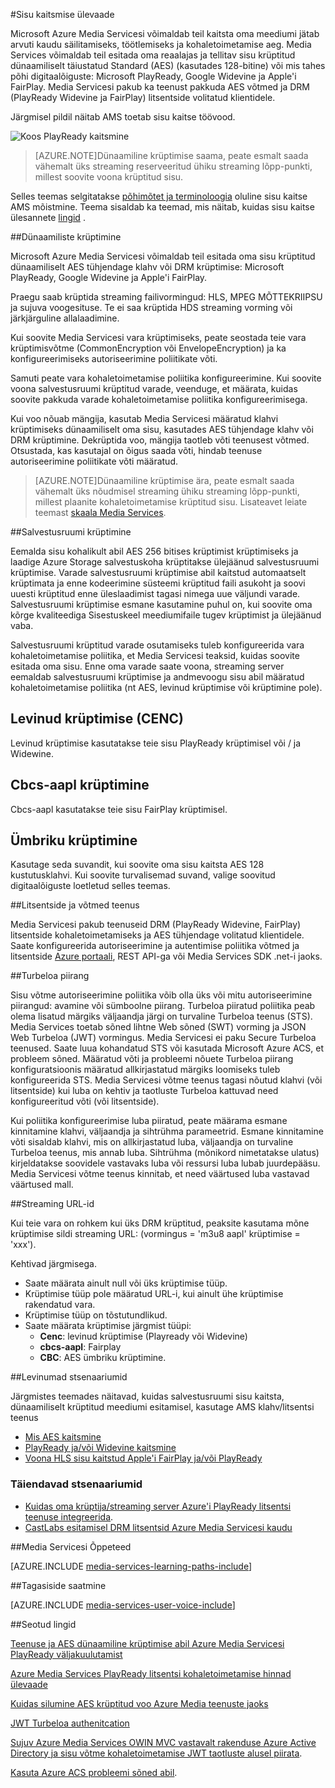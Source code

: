 <properties 
    pageTitle="Kaitsmise ülevaade | Microsoft Azure'i" 
    description="See artikkel annab ülevaate sisu kaitse Media teenustega." 
    services="media-services" 
    documentationCenter="" 
    authors="Juliako" 
    manager="erikre" 
    editor=""/>

<tags 
    ms.service="media-services" 
    ms.workload="media" 
    ms.tgt_pltfrm="na" 
    ms.devlang="na" 
    ms.topic="article" 
    ms.date="09/27/2016" 
    ms.author="juliako"/>

#<a name="protecting-content-overview"></a>Sisu kaitsmise ülevaade


Microsoft Azure Media Servicesi võimaldab teil kaitsta oma meediumi jätab arvuti kaudu säilitamiseks, töötlemiseks ja kohaletoimetamise aeg. Media Services võimaldab teil esitada oma reaalajas ja tellitav sisu krüptitud dünaamiliselt täiustatud Standard (AES) (kasutades 128-bitine) või mis tahes põhi digitaalõiguste: Microsoft PlayReady, Google Widevine ja Apple'i FairPlay. Media Servicesi pakub ka teenust pakkuda AES võtmed ja DRM (PlayReady Widevine ja FairPlay) litsentside volitatud klientidele. 

Järgmisel pildil näitab AMS toetab sisu kaitse töövood. 

![Koos PlayReady kaitsmine](./media/media-services-content-protection-overview/media-services-content-protection-with-multi-drm.png)

>[AZURE.NOTE]Dünaamiline krüptimise saama, peate esmalt saada vähemalt üks streaming reserveeritud ühiku streaming lõpp-punkti, millest soovite voona krüptitud sisu.

Selles teemas selgitatakse [põhimõtet ja terminoloogia](media-services-content-protection-overview.md) oluline sisu kaitse AMS mõistmine. Teema sisaldab ka teemad, mis näitab, kuidas sisu kaitse ülesannete [lingid](media-services-content-protection-overview.md#common-scenarios) . 

##<a name="dynamic-encryption"></a>Dünaamiliste krüptimine

Microsoft Azure Media Servicesi võimaldab teil esitada oma sisu krüptitud dünaamiliselt AES tühjendage klahv või DRM krüptimise: Microsoft PlayReady, Google Widevine ja Apple'i FairPlay.

Praegu saab krüptida streaming failivormingud: HLS, MPEG MÕTTEKRIIPSU ja sujuva voogesituse. Te ei saa krüptida HDS streaming vorming või järkjärguline allalaadimine.

Kui soovite Media Servicesi vara krüptimiseks, peate seostada teie vara krüptimisvõtme (CommonEncryption või EnvelopeEncryption) ja ka konfigureerimiseks autoriseerimine poliitikate võti.

Samuti peate vara kohaletoimetamise poliitika konfigureerimine. Kui soovite voona salvestusruumi krüptitud varade, veenduge, et määrata, kuidas soovite pakkuda varade kohaletoimetamise poliitika konfigureerimisega.

Kui voo nõuab mängija, kasutab Media Servicesi määratud klahvi krüptimiseks dünaamiliselt oma sisu, kasutades AES tühjendage klahv või DRM krüptimine. Dekrüptida voo, mängija taotleb võti teenusest võtmed. Otsustada, kas kasutajal on õigus saada võti, hindab teenuse autoriseerimine poliitikate võti määratud.

>[AZURE.NOTE]Dünaamiline krüptimise ära, peate esmalt saada vähemalt üks nõudmisel streaming ühiku streaming lõpp-punkti, millest plaanite kohaletoimetamise krüptitud sisu. Lisateavet leiate teemast [skaala Media Services](media-services-portal-manage-streaming-endpoints.md).

##<a name="storage-encryption"></a>Salvestusruumi krüptimine

Eemalda sisu kohalikult abil AES 256 bitises krüptimist krüptimiseks ja laadige Azure Storage salvestuskoha krüptitakse ülejäänud salvestusruumi krüptimise. Varade salvestusruumi krüptimise abil kaitstud automaatselt krüptimata ja enne kodeerimine süsteemi krüptitud faili asukoht ja soovi uuesti krüptitud enne üleslaadimist tagasi nimega uue väljundi varade. Salvestusruumi krüptimise esmane kasutamine puhul on, kui soovite oma kõrge kvaliteediga Sisestuskeel meediumifaile tugev krüptimist ja ülejäänud vaba.

Salvestusruumi krüptitud varade osutamiseks tuleb konfigureerida vara kohaletoimetamise poliitika, et Media Servicesi teaksid, kuidas soovite esitada oma sisu. Enne oma varade saate voona, streaming server eemaldab salvestusruumi krüptimise ja andmevoogu sisu abil määratud kohaletoimetamise poliitika (nt AES, levinud krüptimise või krüptimine pole).

## <a name="common-encryption-cenc"></a>Levinud krüptimise (CENC)

Levinud krüptimise kasutatakse teie sisu PlayReady krüptimisel või / ja Widewine.

## <a name="using-cbcs-aapl-encryption"></a>Cbcs-aapl krüptimine

Cbcs-aapl kasutatakse teie sisu FairPlay krüptimisel.

## <a name="envelope-encryption"></a>Ümbriku krüptimine 

Kasutage seda suvandit, kui soovite oma sisu kaitsta AES 128 kustutusklahvi. Kui soovite turvalisemad suvand, valige soovitud digitaalõiguste loetletud selles teemas. 

##<a name="licenses-and-keys-delivery-service"></a>Litsentside ja võtmed teenus

Media Servicesi pakub teenuseid DRM (PlayReady Widevine, FairPlay) litsentside kohaletoimetamiseks ja AES tühjendage volitatud klientidele. Saate konfigureerida autoriseerimine ja autentimise poliitika võtmed ja litsentside [Azure portaali](media-services-portal-protect-content.md), REST API-ga või Media Services SDK .net-i jaoks.

##<a name="token-restriction"></a>Turbeloa piirang

Sisu võtme autoriseerimine poliitika võib olla üks või mitu autoriseerimine piirangud: avamine või sümboolne piirang. Turbeloa piiratud poliitika peab olema lisatud märgiks väljaandja järgi on turvaline Turbeloa teenus (STS). Media Services toetab sõned lihtne Web sõned (SWT) vorming ja JSON Web Turbeloa (JWT) vormingus. Media Servicesi ei paku Secure Turbeloa teenused. Saate luua kohandatud STS või kasutada Microsoft Azure ACS, et probleem sõned. Määratud võti ja probleemi nõuete Turbeloa piirang konfiguratsioonis määratud allkirjastatud märgiks loomiseks tuleb konfigureerida STS. Media Servicesi võtme teenus tagasi nõutud klahvi (või litsentside) kui luba on kehtiv ja taotluste Turbeloa kattuvad need konfigureeritud võti (või litsentside).

Kui poliitika konfigureerimise luba piiratud, peate määrama esmane kinnitamine klahvi, väljaandja ja sihtrühma parameetrid. Esmane kinnitamine võti sisaldab klahvi, mis on allkirjastatud luba, väljaandja on turvaline Turbeloa teenus, mis annab luba. Sihtrühma (mõnikord nimetatakse ulatus) kirjeldatakse soovidele vastavaks luba või ressursi luba lubab juurdepääsu. Media Servicesi võtme teenus kinnitab, et need väärtused luba vastavad väärtused mall.

##<a name="streaming-urls"></a>Streaming URL-id

Kui teie vara on rohkem kui üks DRM krüptitud, peaksite kasutama mõne krüptimise sildi streaming URL: (vormingus = 'm3u8 aapl' krüptimise = 'xxx').

Kehtivad järgmisega.

- Saate määrata ainult null või üks krüptimise tüüp.
- Krüptimise tüüp pole määratud URL-i, kui ainult ühe krüptimise rakendatud vara.
- Krüptimise tüüp on tõstutundlikud.
- Saate määrata krüptimise järgmist tüüpi:  
    - **Cenc**: levinud krüptimise (Playready või Widevine)
    - **cbcs-aapl**: Fairplay
    - **CBC**: AES ümbriku krüptimine.

##<a name="common-scenarios"></a>Levinumad stsenaariumid

Järgmistes teemades näitavad, kuidas salvestusruumi sisu kaitsta, dünaamiliselt krüptitud meediumi esitamisel, kasutage AMS klahv/litsentsi teenus

- [Mis AES kaitsmine](media-services-protect-with-aes128.md) 
- [PlayReady ja/või Widevine kaitsmine](media-services-protect-with-drm.md)
- [Voona HLS sisu kaitstud Apple'i FairPlay ja/või PlayReady](media-services-protect-hls-with-fairplay.md)

### <a name="additional-scenarios"></a>Täiendavad stsenaariumid

- [Kuidas oma krüptija/streaming server Azure'i PlayReady litsentsi teenuse integreerida](http://mingfeiy.com/integrate-azure-playready-license-service-encryptorstreaming-server).
- [CastLabs esitamisel DRM litsentsid Azure Media Servicesi kaudu](media-services-castlabs-integration.md)
 
##<a name="media-services-learning-paths"></a>Media Servicesi Õppeteed

[AZURE.INCLUDE [media-services-learning-paths-include](../../includes/media-services-learning-paths-include.md)]

##<a name="provide-feedback"></a>Tagasiside saatmine

[AZURE.INCLUDE [media-services-user-voice-include](../../includes/media-services-user-voice-include.md)]

##<a name="related-links"></a>Seotud lingid

[Teenuse ja AES dünaamiline krüptimise abil Azure Media Servicesi PlayReady väljakuulutamist](http://mingfeiy.com/playready)

[Azure Media Services PlayReady litsentsi kohaletoimetamise hinnad ülevaade](http://mingfeiy.com/playready-pricing-explained-in-azure-media-services)

[Kuidas silumine AES krüptitud voo Azure Media teenuste jaoks](http://mingfeiy.com/debug-aes-encrypted-stream-azure-media-services)

[JWT Turbeloa authenitcation](http://www.gtrifonov.com/2015/01/03/jwt-token-authentication-in-azure-media-services-and-dynamic-encryption/)

[Sujuv Azure Media Services OWIN MVC vastavalt rakenduse Azure Active Directory ja sisu võtme kohaletoimetamise JWT taotluste alusel piirata](http://www.gtrifonov.com/2015/01/24/mvc-owin-azure-media-services-ad-integration/).

[Kasuta Azure ACS probleemi sõned abil](http://mingfeiy.com/acs-with-key-services).

[content-protection]: ./media/media-services-content-protection-overview/media-services-content-protection.png

